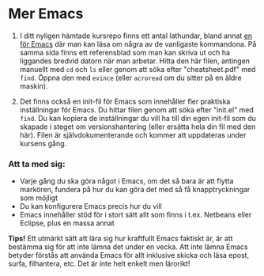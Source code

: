 Mer Emacs
=========

1. I ditt nyligen hämtade kursrepo finns ett antal lathundar,
  bland annat [en för Emacs](/extramaterial/lathundar/emacs) där
  man kan läsa om några av de vanligaste kommandona. På samma sida
  finns ett referensblad som man kan skriva ut och ha liggandes
  bredvid datorn när man arbetar. Hitta den här filen, antingen
  manuellt med `cd` och `ls` eller genom att söka efter
  "cheatsheet.pdf" med `find`. Öppna den med `evince` (eller
  `acroread` om du sitter på en äldre maskin).

2. Det finns också en init-fil för Emacs som innehåller fler
  praktiska inställningar för Emacs. Du hittar filen genom att
  söka efter "init.el" med `find`. Du kan kopiera de inställningar
  du vill ha till din egen init-fil som du skapade i steget om
  versionshantering (eller ersätta hela din fil med den här).
  Filen är självdokumenterande och kommer att uppdateras under
  kursens gång.

### Att ta med sig:
* Varje gång du ska göra något i Emacs, om det så bara är att
  flytta markören, fundera på hur du kan göra det med så få
  knapptryckningar som möjligt
* Du kan konfigurera Emacs precis hur du vill
* Emacs innehåller stöd för i stort sätt allt som finns i t.ex.
  Netbeans eller Eclipse, plus en massa annat

**Tips!** Ett utmärkt sätt att lära sig hur kraftfullt Emacs
faktiskt är, är att bestämma sig för att inte lämna det under en
vecka. Att inte lämna Emacs betyder förstås att använda Emacs för
allt inklusive skicka och läsa epost, surfa, filhantera, etc. Det
är inte helt enkelt men lärorikt!
